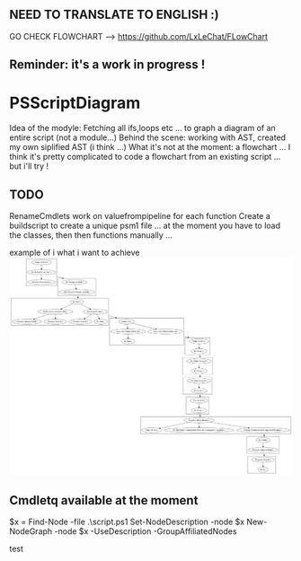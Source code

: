 ## NEED TO TRANSLATE TO ENGLISH :)
GO CHECK FLOWCHART --> https://github.com/LxLeChat/FLowChart
## Reminder: it's a work in progress !

# PSScriptDiagram
Idea of the modyle: Fetching all ifs,loops etc ... to graph a diagram of an entire script (not a module...)
Behind the scene: working with AST, created my own siplified AST (i think ...) 
What it's not at the moment: a flowchart ... I think it's pretty complicated to code a flowchart from an existing script ... but i'll try !

## TODO
RenameCmdlets
work on valuefrompipeline for each function
Create a buildscript to create a unique psm1 file ... at the moment you have to load the classes, then then functions manually ...

example of i what i want to achieve
![plopy](Images/sample_subgraphs_lastchild_to_firstparent.png)


## Cmdletq available at the moment
$x = Find-Node -file .\script.ps1
Set-NodeDescription -node $x
New-NodeGraph -node $x -UseDescription -GroupAffiliatedNodes

test
